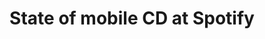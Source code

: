 ---
layout: session-details
category: session
permalink: /sessions/session-8/
published: true
accepted: true

title: State of mobile CD at Spotify
summary: 
presenters: Kristian Lindwall - Agile coaches team lead @ Spotify

start: "12:30pm"
day: 2
---